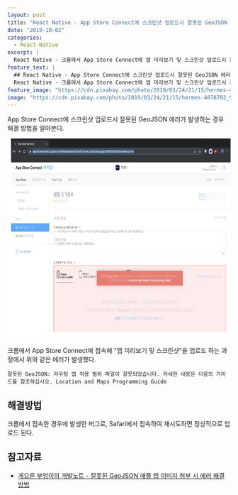 ```yaml
---
layout: post
title: "React Native - App Store Connect에 스크린샷 업로드시 잘못된 GeoJSON 에러"
date: "2019-10-02"
categories:
  - React-Native
excerpt: |
  React Native - 크롬에서 App Store Connect에 앱 미리보기 및 스크린샷 업로드시 잘못된 GeoJSON 에러가 발생하는 경우 해결 방법을 알아본다.
feature_text: |
  ## React Native - App Store Connect에 스크린샷 업로드시 잘못된 GeoJSON 에러
  React Native - 크롬에서 App Store Connect에 앱 미리보기 및 스크린샷 업로드시 잘못된 GeoJSON 에러가 발생하는 경우 해결 방법을 알아본다.
feature_image: "https://cdn.pixabay.com/photo/2019/03/24/21/15/hermes-4078702_960_720.jpg"
image: "https://cdn.pixabay.com/photo/2019/03/24/21/15/hermes-4078702_960_720.jpg"
---
```


App Store Connect에 스크린샷 업로드시 잘못된 GeoJSON 에러가 발생하는 경우 해결 방법을 알아본다.

<img src="https://github.com/ChaeWonKong/image-resource/blob/master/geojson.png?raw=true" height="450px" />

크롬에서 App Store Connect에 접속해 "앱 미리보기 및 스크린샷"을 업로드 하는 과정에서 위와 같은 에러가 발생했다.

```
잘못된 GeoJSON: 라우팅 앱 적용 범위 파일이 잘못되었습니다. 자세한 내용은 다음의 가이드를 참조하십시오. Location and Maps Programming Guide
```

## 해결방법

크롬에서 접속한 경우에 발생한 버그로, Safari에서 접속하여 재시도하면 정상적으로 업로드 된다.

## 참고자료

- [게으른 부엉이의 개발노트 - 잘못된 GeoJSON 애플 앱 이미지 첨부 시 에러 해결 방법](https://lazyowl.tistory.com/23)
